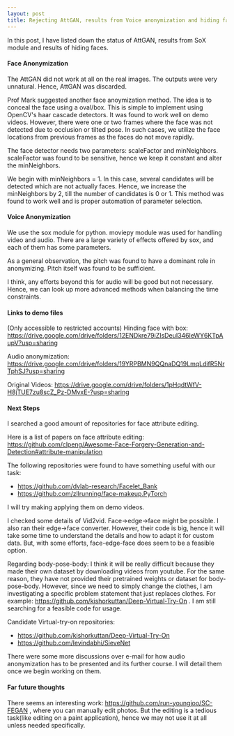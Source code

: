 ```yaml
---
layout: post
title: Rejecting AttGAN, results from Voice anonymization and hiding faces
---
```


In this post, I have listed down the status of AttGAN, results from SoX module and results of hiding faces.

#### Face Anonymization

The AttGAN did not work at all on the real images. The outputs were very unnatural.
Hence, AttGAN was discarded. 

Prof Mark suggested another face anoymization method. The idea is to conceal the face using a oval/box. 
This is simple to implement using OpenCV's haar cascade detectors. It was found to work well on demo videos. However, there were one or two frames where the face was not detected due to occlusion or tilted pose. In such cases, we utilize the face locations from previous frames as the faces do not move rapidly. 

The face detector needs two parameters: scaleFactor and minNeighbors. scaleFactor was found to be sensitive, hence we keep it constant and alter the minNeighbors. 

We begin with minNeighbors = 1. In this case, several candidates will be detected which are not actually faces. Hence, we increase the minNeighbors by 2, till the number of candidates is 0 or 1. This method was found to work well and is proper automation of parameter selection. 

#### Voice Anonymization

We use the sox module for python. moviepy module was used for handling video and audio. There are a large variety of effects offered by sox, and each of them has some parameters. 

As a general observation, the pitch was found to have a dominant role in anonymizing. Pitch itself was found to be sufficient. 

I think, any efforts beyond this for audio will be good but not necessary. Hence, we can look up more advanced methods when balancing the time constraints. 

#### Links to demo files

(Only accessible to restricted accounts)
Hinding face with box: https://drive.google.com/drive/folders/12ENDkre79iZIsDeuI346leWY6KTpAupV?usp=sharing

Audio anonymization: https://drive.google.com/drive/folders/19YRPBMN9QQnaDQ19LmqLdifR5NrTphSJ?usp=sharing

Original Videos: https://drive.google.com/drive/folders/1pHqdtWfV-H8jTUE7zu8scZ_Pz-DMvxE-?usp=sharing


#### Next Steps

I searched a good amount of repositories for face attribute editing. 

Here is a list of papers on face attribute editing: https://github.com/clpeng/Awesome-Face-Forgery-Generation-and-Detection#attribute-manipulation

The following repositories were found to have something useful with our task:
* https://github.com/dvlab-research/Facelet_Bank
* https://github.com/zllrunning/face-makeup.PyTorch

I will try making applying them on demo videos. 

I checked some details of Vid2vid. Face->edge->face might be possible. I also ran their edge->face converter. However, their code is big, hence it will take some time to understand the details and how to adapt it for custom data. But, with some efforts, face-edge-face does seem to be a feasible option. 

Regarding body-pose-body: I think it will be really difficult because they made their own dataset by downloading videos from youtube. For the same reason, they have not provided their pretrained weights or dataset for body-pose-body. However, since we need to simply change the clothes, I am investigating a specific problem statement that just replaces clothes. For example: https://github.com/kishorkuttan/Deep-Virtual-Try-On . I am still searching for a feasible code for usage. 

Candidate Virtual-try-on repositories:
* https://github.com/kishorkuttan/Deep-Virtual-Try-On
* https://github.com/levindabhi/SieveNet


There were some more discussions over e-mail for how audio anonymization has to be presented and its further course. I will detail them once we begin working on them. 


#### Far future thoughts

There seems an interesting work: https://github.com/run-youngjoo/SC-FEGAN , where you can manually edit photos. But the editing is a tedious task(like editing on a paint application), hence we may not use it at all unless needed specifically. 